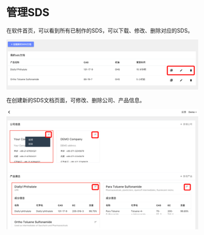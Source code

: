 # 管理SDS

在软件首页，可以看到所有已制作的SDS，可以下载、修改、删除对应的SDS。

![](/assets/manage.png)

在创建新的SDS文档页面，可修改、删除公司、产品信息。

![](/assets/managecompanyproduct.png)

